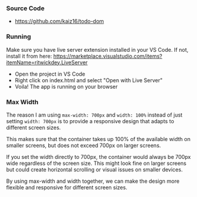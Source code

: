 ### Source Code

- https://github.com/kaiz16/todo-dom

### Running

Make sure you have live server extension installed in your VS Code. If not, install it from here: https://marketplace.visualstudio.com/items?itemName=ritwickdey.LiveServer

- Open the project in VS Code
- Right click on index.html and select "Open with Live Server"
- Voila! The app is running on your browser

### Max Width

The reason I am using `max-width: 700px` and `width: 100%` instead of just setting `width: 700px` is to provide a responsive design that adapts to different screen sizes.

This makes sure that the container takes up 100% of the available width on smaller screens, but does not exceed 700px on larger screens.

If you set the width directly to 700px, the container would always be 700px wide regardless of the screen size. This might look fine on larger screens but could create horizontal scrolling or visual issues on smaller devices.

By using max-width and width together, we can make the design more flexible and responsive for different screen sizes.
